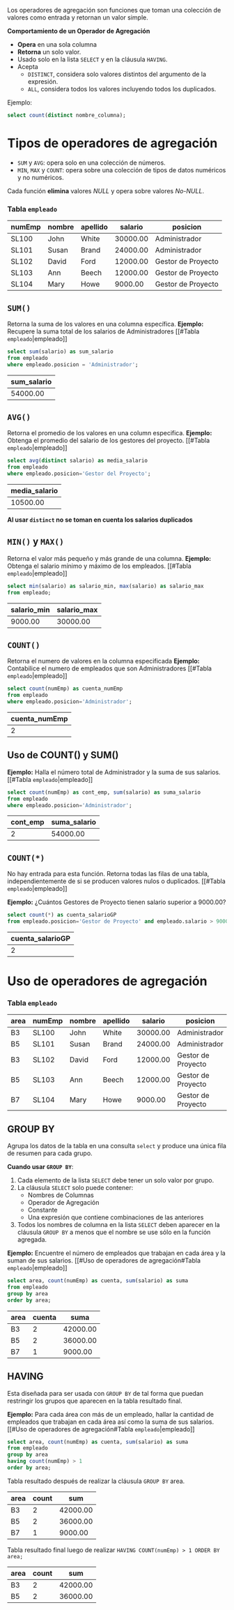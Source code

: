 Los operadores de agregación son funciones que toman una colección de valores como entrada y retornan un valor simple.

**Comportamiento de un Operador de Agregación**
- **Opera** en una sola columna 
- **Retorna** un solo valor. 
- Usado solo en la lista `SELECT` y en la cláusula `HAVING`.
- Acepta
	- ``DISTINCT``, considera solo valores distintos del argumento de la expresión.
	- ``ALL``, considera todos los valores incluyendo todos los duplicados.

Ejemplo:

```SQL
select count(distinct nombre_columna);
```
# Tipos de operadores de agregación

- ``SUM`` y ``AVG``: opera solo en una colección de números.
- ``MIN``, ``MAX`` y ``COUNT``: opera sobre una colección de tipos de datos numéricos y no numéricos.

Cada función **elimina** valores *NULL* y opera sobre valores *No-NULL*.



### Tabla ``empleado``

| numEmp | nombre | apellido | salario  | posicion           |
| ------ | ------ | -------- | -------- | ------------------ |
| SL100  | John   | White    | 30000.00 | Administrador      |
| SL101  | Susan  | Brand    | 24000.00 | Administrador      |
| SL102  | David  | Ford     | 12000.00 | Gestor de Proyecto |
| SL103  | Ann    | Beech    | 12000.00 | Gestor de Proyecto |
| SL104  | Mary   | Howe     | 9000.00  | Gestor de Proyecto |

## ``SUM()``
Retorna la suma de los valores en una columna específica.
**Ejemplo:** Recupere la suma total de los salarios de Administradores [[#Tabla ``empleado``|empleado]]
```sql
select sum(salario) as sum_salario
from empleado
where empleado.posicion = 'Administrador';
```

| sum_salario |
| ----------- |
| 54000.00    |

## `AVG()`
Retorna el promedio de los valores en una column especifica.
**Ejemplo:** Obtenga el promedio del salario de los gestores del proyecto. [[#Tabla ``empleado``|empleado]]
```sql
select avg(distinct salario) as media_salario
from empleado
where empleado.posicion='Gestor del Proyecto';
```

| media_salario |
| ------------- |
| 10500.00      |
**Al usar ``distinct`` no se toman en cuenta los salarios duplicados**


## ``MIN()``  y ``MAX()``
Retorna el valor más pequeño y más grande de una columna.
**Ejemplo:** Obtenga el salario mínimo y máximo de los empleados. [[#Tabla ``empleado``|empleado]]
```sql
select min(salario) as salario_min, max(salario) as salario_max
from empleado;
```

| salario_min | salario_max |
| ----------- | ----------- |
| 9000.00     | 30000.00    |
## ``COUNT()``
Retorna el numero de valores en la columna especificada
**Ejemplo:** Contabilice el numero de empleados que son Administradores [[#Tabla ``empleado``|empleado]]

```sql
select count(numEmp) as cuenta_numEmp
from empleado
where empleado.posicion='Administrador';
```

| cuenta_numEmp |
| ------------- |
| 2             |

## Uso de COUNT() y SUM()
**Ejemplo:** Halla el número total de Administrador y la suma de sus salarios. [[#Tabla ``empleado``|empleado]]
```sql
select count(numEmp) as cont_emp, sum(salario) as suma_salario
from empleado
where empleado.posicion='Administrador';
```

| cont_emp | suma_salario |
| -------- | ------------ |
| 2        | 54000.00     |

## ``COUNT(*)``
No hay entrada para esta función. Retorna todas las filas de una tabla, independientemente de si se producen valores nulos o duplicados. [[#Tabla ``empleado``|empleado]]

**Ejemplo:** ¿Cuántos Gestores de Proyecto tienen salario superior a 9000.00?
```sql
select count(*) as cuenta_salarioGP
from empleado.posicion='Gestor de Proyecto' and empleado.salario > 9000.00
```

| cuenta_salarioGP |
| ---------------- |
| 2                |

# Uso de operadores de agregación

### Tabla ``empleado``

| area | numEmp | nombre | apellido | salario  | posicion           |
| ---- | ------ | ------ | -------- | -------- | ------------------ |
| B3   | SL100  | John   | White    | 30000.00 | Administrador      |
| B5   | SL101  | Susan  | Brand    | 24000.00 | Administrador      |
| B3   | SL102  | David  | Ford     | 12000.00 | Gestor de Proyecto |
| B5   | SL103  | Ann    | Beech    | 12000.00 | Gestor de Proyecto |
| B7   | SL104  | Mary   | Howe     | 9000.00  | Gestor de Proyecto |

## GROUP BY
Agrupa los datos de la tabla en una consulta `select` y produce una única fila de resumen para cada grupo.

**Cuando usar `GROUP BY`**:
1. Cada elemento de la lista `SELECT` debe tener un solo valor por grupo.
2. La cláusula `SELECT` solo puede contener:
	- Nombres de Columnas
	- Operador de Agregación
	- Constante
	- Una expresión que contiene combinaciones de las anteriores
3. Todos los nombres de columna en la lista `SELECT` deben aparecer en la cláusula `GROUP BY` a menos que el nombre se use sólo en la función agregada.

**Ejemplo:** Encuentre el número de empleados que trabajan en cada área y la suman de sus salarios. [[#Uso de operadores de agregación#Tabla ``empleado``|empleado]] 
```sql
select area, count(numEmp) as cuenta, sum(salario) as suma
from empleado
group by area
order by area;
```

| area | cuenta | suma     |
| ---- | ------ | -------- |
| B3   | 2      | 42000.00 |
| B5   | 2      | 36000.00 |
| B7   | 1      | 9000.00  |

## HAVING
Esta diseñada para ser usada con `GROUP BY` de tal forma que puedan restringir los grupos que aparecen en la tabla resultado final.

**Ejemplo:** Para cada área con más de un empleado, hallar la cantidad de empleados que trabajan en cada área así como la suma de sus salarios. [[#Uso de operadores de agregación#Tabla ``empleado``|empleado]] 

```sql
select area, count(numEmp) as cuenta, sum(salario) as suma
from empleado
group by area
having count(numEmp) > 1
order by area;
```

Tabla resultado después de realizar la cláusula `GROUP BY` area.

| area | count | sum      |
| ---- | ----- | -------- |
| B3   | 2     | 42000.00 |
| B5   | 2     | 36000.00 |
| B7   | 1     | 9000.00  |

Tabla resultado final luego de realizar `HAVING COUNT(numEmp) > 1 ORDER BY area;`

| area | count | sum      |
| ---- | ----- | -------- |
| B3   | 2     | 42000.00 |
| B5   | 2     | 36000.00 |

